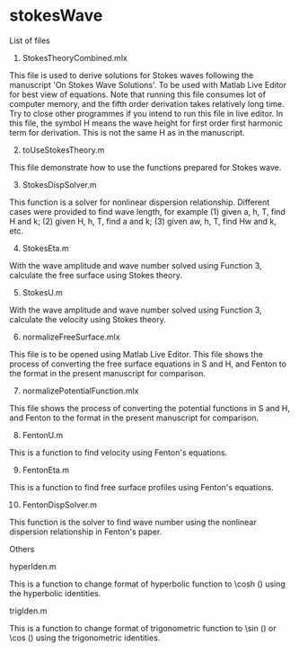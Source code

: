 # stokesWave
List of files 

1. StokesTheoryCombined.mlx 

This file is used to derive solutions for Stokes waves following the manuscript 'On Stokes Wave Solutions'. To be used with Matlab Live Editor for best view of equations. Note that running this file consumes lot of computer memory, and the fifth order derivation takes relatively long time. Try to close other programmes if you intend to run this file in live editor. In this file, the symbol H means the wave height for first order first harmonic term for derivation. This is not the same H as in the manuscript. 

2. toUseStokesTheory.m 

This file demonstrate how to use the functions prepared for Stokes wave.

3. StokesDispSolver.m 

This function is a solver for nonlinear dispersion relationship. Different cases were provided to find wave length, for example (1) given a, h, T, find H and k; (2) given H, h, T, find a and k; (3) given aw, h, T, find Hw and k, etc.

4. StokesEta.m 

With the wave amplitude and wave number solved using Function 3, calculate the free surface using Stokes theory.

5. StokesU.m

With the wave amplitude and wave number solved using Function 3, calculate the velocity using Stokes theory.

6. normalizeFreeSurface.mlx

This file is to be opened using Matlab Live Editor. This file shows the process of converting the free surface equations in S and H, and Fenton to the format in the present manuscript for comparison. 

7. normalizePotentialFunction.mlx

This file shows the process of converting the potential functions in S and H, and Fenton to the format in the present manuscript for comparison. 

8. FentonU.m

This is a function to find velocity using Fenton's equations.

9. FentonEta.m

This is a function to find free surface profiles using Fenton's equations.

10. FentonDispSolver.m

This function is the solver to find wave number using the nonlinear dispersion relationship in Fenton's paper. 

Others

hyperIden.m

This is a function to change format of hyperbolic function to \cosh () using the hyperbolic identities.

trigIden.m

This is a function to change format of trigonometric function to \sin () or \cos () using the trigonometric identities.

